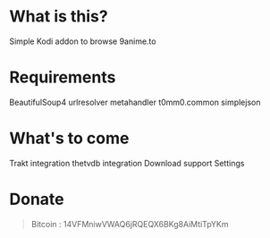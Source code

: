 What is this?
=================
Simple Kodi addon to browse 9anime.to

Requirements
================
BeautifulSoup4
urlresolver
metahandler
t0mm0.common
simplejson

What's to come
==================
Trakt integration
thetvdb integration
Download support
Settings


Donate
========

> Bitcoin : 14VFMniwVWAQ6jRQEQX6BKg8AiMtiTpYKm
